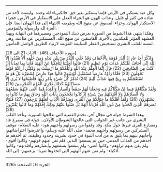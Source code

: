------------------------------------------------------------------------

وكل عبد يستكبر في الأرض فإنما يستكبر بغير حق. فالكبرياء لله وحده. وليست
لأحد من عباده في كثير أو قليل. وعذاب الهون هو الجزاء العدل على الاستكبار
في الأرض. فجزاء الاستكبار الهوان. وجزاء الفسوق عن منهج الله وطريقه
الانتهاء إلى هذا الهوان أيضا. فإن العزة لله ولرسوله وللمؤمنين.  
وهكذا ينتهي هذا الشوط من السورة بعرض ذينك النموذجين ومصيرهما في النهاية
وبهذا المشهد المؤثر للمكذبين بالآخرة، الفاسقين عن منهج الله، المستكبرين
عن طاعته. وهي لمسة للقلب البشري تستجيش الفطر السليمة القويمة لارتياد
الطريق الواصل المأمون.  
  
\[سورة الأحقاف (46) : الآيات 21 الى 28\]  
وَاذْكُرْ أَخا عادٍ إِذْ أَنْذَرَ قَوْمَهُ بِالْأَحْقافِ وَقَدْ خَلَتِ النُّذُرُ مِنْ بَيْنِ يَدَيْهِ وَمِنْ خَلْفِهِ
أَلاَّ تَعْبُدُوا إِلاَّ اللَّهَ إِنِّي أَخافُ عَلَيْكُمْ عَذابَ يَوْمٍ عَظِيمٍ (21) قالُوا أَجِئْتَنا
لِتَأْفِكَنا عَنْ آلِهَتِنا فَأْتِنا بِما تَعِدُنا إِنْ كُنْتَ مِنَ الصَّادِقِينَ (22) قالَ إِنَّمَا الْعِلْمُ
عِنْدَ اللَّهِ وَأُبَلِّغُكُمْ ما أُرْسِلْتُ بِهِ وَلكِنِّي أَراكُمْ قَوْماً تَجْهَلُونَ (23) فَلَمَّا رَأَوْهُ
عارِضاً مُسْتَقْبِلَ أَوْدِيَتِهِمْ قالُوا هذا عارِضٌ مُمْطِرُنا بَلْ هُوَ مَا اسْتَعْجَلْتُمْ بِهِ رِيحٌ فِيها
عَذابٌ أَلِيمٌ (24) تُدَمِّرُ كُلَّ شَيْءٍ بِأَمْرِ رَبِّها فَأَصْبَحُوا لا يُرى إِلاَّ مَساكِنُهُمْ كَذلِكَ
نَجْزِي الْقَوْمَ الْمُجْرِمِينَ (25)  
وَلَقَدْ مَكَّنَّاهُمْ فِيما إِنْ مَكَّنَّاكُمْ فِيهِ وَجَعَلْنا لَهُمْ سَمْعاً وَأَبْصاراً وَأَفْئِدَةً فَما أَغْنى
عَنْهُمْ سَمْعُهُمْ وَلا أَبْصارُهُمْ وَلا أَفْئِدَتُهُمْ مِنْ شَيْءٍ إِذْ كانُوا يَجْحَدُونَ بِآياتِ اللَّهِ
وَحاقَ بِهِمْ ما كانُوا بِهِ يَسْتَهْزِؤُنَ (26) وَلَقَدْ أَهْلَكْنا ما حَوْلَكُمْ مِنَ الْقُرى وَصَرَّفْنَا
الْآياتِ لَعَلَّهُمْ يَرْجِعُونَ (27) فَلَوْلا نَصَرَهُمُ الَّذِينَ اتَّخَذُوا مِنْ دُونِ اللَّهِ قُرْباناً
آلِهَةً بَلْ ضَلُّوا عَنْهُمْ وَذلِكَ إِفْكُهُمْ وَما كانُوا يَفْتَرُونَ (28)  
وهذا الشوط جولة في مجال آخر، تخدم القضية التي تعالجها السورة، وتأخذ
القلب البشري من جانب غير الجوانب التي عالجها الشوطان الأولان.. جولة في
مصرع عاد ومصارع القرى غيرها حول مكة. وقد وقفوا من رسولهم وأخيهم هود-
عليه السلام- موقف المشركين من رسولهم وأخيهم محمد- صلى الله عليه وسلم-
واعترضوا اعتراضاتهم، وأجابهم نبيهم بما يليق به من أدب النبوة في حدود
بشريته وحدود وظيفته. ثم أخذهم ما أخذهم من العذاب المدمر، حين لم يسمعوا
النذير. فلم تغن عنهم قوتهم- وكانوا أقوى- ولم يغن عنهم ثراؤهم- وكانوا
أغنى- ولم ينتفعوا بسمعهم وأبصارهم وأفئدتهم- وكانوا أذكياء- ولم تغن عنهم
آلهتهم التي اتخذوها تقربا- بزعمهم- إلى الله.

------------------------------------------------------------------------

الجزء: 6 ¦ الصفحة: 3265
